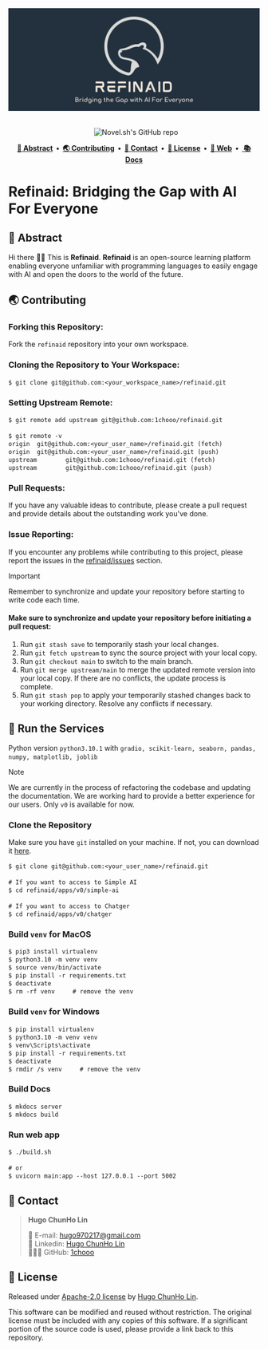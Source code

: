 <a href="https://1chooo.com">
  <img alt="Refinaid Source Code" src="./.github/banner-thin.png">
</a>

<br />
<br />

<p align="center">
  <img alt="" src="https://img.shields.io/pypi/pyversions/gradio.svg?style=for-the-badge&labelColor=000" />
  <img alt="" src="https://img.shields.io/github/license/1chooo/refinaid?style=for-the-badge&labelColor=000" />
  <img src="https://img.shields.io/github/stars/1chooo/refinaid?style=for-the-badge&labelColor=000" alt="Novel.sh's GitHub repo" />
</p>

<p align="center">
  <strong>
    <a href="#-abstract">📍 Abstract</a>&nbsp;&nbsp;&bull;&nbsp;&nbsp;<a href="#-contributing">🌏 Contributing</a>&nbsp;&nbsp;&bull;&nbsp;&nbsp;<a href="#-contact">📲 Contact</a>&nbsp;&nbsp;&bull;&nbsp;&nbsp;<a href="#-license">🪪 License</a>&nbsp;&nbsp;&bull;&nbsp;&nbsp;<a href="https://refinaid.vercel.app/">🐻 Web</a>&nbsp;&nbsp;&bull;&nbsp;&nbsp;<a href="https://refinaid-docs.vercel.app/"> 📚 Docs</a>
  </strong>
</p>


# Refinaid: Bridging the Gap with AI For Everyone

## 📍 Abstract

Hi there 👋🏻 This is **Refinaid**. **Refinaid** is an open-source learning platform enabling everyone unfamiliar with programming languages to easily engage with AI and open the doors to the world of the future.

## 🌏 Contributing

### Forking this Repository:

Fork the `refinaid` repository into your own workspace.

### Cloning the Repository to Your Workspace:

```shell
$ git clone git@github.com:<your_workspace_name>/refinaid.git
```

### Setting Upstream Remote:

```shell
$ git remote add upstream git@github.com:1chooo/refinaid.git

$ git remote -v
origin  git@github.com:<your_user_name>/refinaid.git (fetch)
origin  git@github.com:<your_user_name>/refinaid.git (push)
upstream        git@github.com:1chooo/refinaid.git (fetch)
upstream        git@github.com:1chooo/refinaid.git (push)
```
### Pull Requests:

If you have any valuable ideas to contribute, please create a pull request and provide details about the outstanding work you've done.

### Issue Reporting:

If you encounter any problems while contributing to this project, please report the issues in the [refinaid/issues](https://github.com/1chooo/refinaid/issues) section.

> [!IMPORTANT]  
> Remember to synchronize and update your repository before starting to write code each time.
> #### Make sure to synchronize and update your repository before initiating a pull request:
> 1. Run `git stash save` to temporarily stash your local changes.
> 2. Run `git fetch upstream` to sync the source project with your local copy.
> 3. Run `git checkout main` to switch to the main branch.
> 4. Run `git merge upstream/main` to merge the updated remote version into your local copy. If there are no conflicts, the update process is complete.
> 5. Run `git stash pop` to apply your temporarily stashed changes back to your working directory. Resolve any conflicts if necessary.

## 🤖 Run the Services

Python version `python3.10.1` with `gradio, scikit-learn, seaborn, pandas, numpy, matplotlib, joblib`

> [!NOTE]
> We are currently in the process of refactoring the codebase and updating the documentation. We are working hard to provide a better experience for our users. Only `v0` is available for now.

### Clone the Repository

Make sure you have `git` installed on your machine. If not, you can download it [here](https://git-scm.com/downloads).


```shell
$ git clone git@github.com:<your_user_name>/refinaid.git

# If you want to access to Simple AI
$ cd refinaid/apps/v0/simple-ai

# If you want to access to Chatger
$ cd refinaid/apps/v0/chatger
```


### Build `venv` for **MacOS**

```shell
$ pip3 install virtualenv
$ python3.10 -m venv venv
$ source venv/bin/activate
$ pip install -r requirements.txt
$ deactivate
$ rm -rf venv     # remove the venv
```

### Build `venv` for Windows
```shell
$ pip install virtualenv
$ python3.10 -m venv venv
$ venv\Scripts\activate
$ pip install -r requirements.txt
$ deactivate
$ rmdir /s venv     # remove the venv
```
### Build Docs
```shell
$ mkdocs server
$ mkdocs build
```

### Run web app
```shell
$ ./build.sh

# or
$ uvicorn main:app --host 127.0.0.1 --port 5002
```

## 📲 Contact

> **Hugo ChunHo Lin**
> 
> <aside>
>   📩 E-mail: <a href="mailto:hugo970217@gmail.com">hugo970217@gmail.com</a>
> <br>
>   🧳 Linkedin: <a href="https://www.linkedin.com/in/1chooo/">Hugo ChunHo Lin</a>
> <br>
>   👨🏻‍💻 GitHub: <a href="https://github.com/1chooo">1chooo</a>
>    
> </aside>

## 🪪 License

Released under [Apache-2.0 license](./LICENSE) by [Hugo ChunHo Lin](https://github.com/1chooo).

This software can be modified and reused without restriction.
The original license must be included with any copies of this software.
If a significant portion of the source code is used, please provide a link back to this repository.
